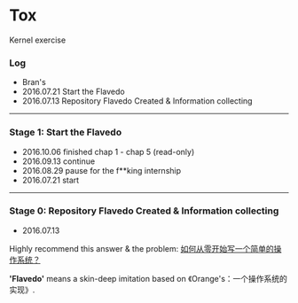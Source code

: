 Tox
===
Kernel exercise
### Log
* Bran's 
* 2016.07.21 Start the Flavedo
* 2016.07.13 Repository Flavedo Created & Information collecting

---
### Stage 1: Start the Flavedo 
- 2016.10.06 finished chap 1 - chap 5 (read-only)
- 2016.09.13 continue
- 2016.08.29 pause for the f**king internship
- 2016.07.21 start

---
### Stage 0: Repository Flavedo Created & Information collecting
- 2016.07.13

Highly recommend this answer & the problem: [如何从零开始写一个简单的操作系统？](https://www.zhihu.com/question/25628124/answer/71510837)

**'Flavedo'** means a skin-deep imitation based on 《Orange's：一个操作系统的实现》.

